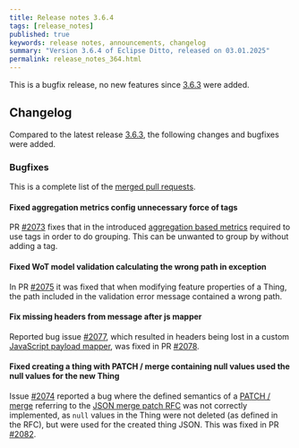 ```yaml
---
title: Release notes 3.6.4
tags: [release_notes]
published: true
keywords: release notes, announcements, changelog
summary: "Version 3.6.4 of Eclipse Ditto, released on 03.01.2025"
permalink: release_notes_364.html
---
```


This is a bugfix release, no new features since [3.6.3](release_notes_363.html) were added.

## Changelog

Compared to the latest release [3.6.3](release_notes_363.html), the following changes and bugfixes were added.

### Bugfixes

This is a complete list of the
[merged pull requests](https://github.com/eclipse-ditto/ditto/pulls?q=is%3Apr+milestone%3A3.6.4).

#### Fixed aggregation metrics config unnecessary force of tags

PR [#2073](https://github.com/eclipse-ditto/ditto/pull/2073) fixes that in the introduced 
[aggregation based metrics](installation-operating.html#operator-defined-custom-aggregation-based-metrics) required to
use tags in order to do grouping. This can be unwanted to group by without adding a tag.

#### Fixed WoT model validation calculating the wrong path in exception

In PR [#2075](https://github.com/eclipse-ditto/ditto/pull/2075) it was fixed that when modifying feature properties
of a Thing, the path included in the validation error message contained a wrong path.

#### Fix missing headers from message after js mapper

Reported bug issue [#2077](https://github.com/eclipse-ditto/ditto/issues/2077), which resulted in headers being lost
in a custom [JavaScript payload mapper](connectivity-mapping.html#javascript-mapper), was fixed in PR 
[#2078](https://github.com/eclipse-ditto/ditto/pull/2078).

#### Fixed creating a thing with PATCH / merge containing null values used the null values for the new Thing

Issue [#2074](https://github.com/eclipse-ditto/ditto/issues/2074) reported a bug where the defined semantics of a 
[PATCH / merge](protocol-specification-things-merge.html) referring to the [JSON merge patch RFC](https://tools.ietf.org/html/rfc7396) 
was not correctly implemented, as `null` values in the Thing were not deleted (as defined in the RFC), but were used
for the created thing JSON. This was fixed in PR [#2082](https://github.com/eclipse-ditto/ditto/pull/2082).
